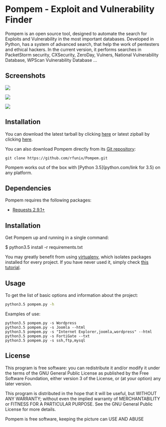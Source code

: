 # Pompem - Exploit and Vulnerability Finder

Pompem is an open source tool, designed to automate the search for Exploits and Vulnerability in the most important databases.
Developed in Python, has a system of advanced search, that help the work of pentesters and ethical hackers.
In the current version, it performs searches in PacketStorm security, CXSecurity, ZeroDay, Vulners, National Vulnerability Database, WPScan Vulnerability Database ...

## Screenshots
![](http://i.imgur.com/lhBRLhl.png)

![](http://i.imgur.com/taqkdtT.png)

![](http://i.imgur.com/uNyqNF0.png)

## Installation

You can download the latest tarball by clicking [here](https://github.com/rfunix/Pompem/tarball/master) or latest zipball by clicking [here](https://github.com/rfunix/Pompem/zipball/master).

You can also download Pompem directly from its [Git repository](https://github.com/rfunix/Pompem):

```
git clone https://github.com/rfunix/Pompem.git
```

Pompem works out of the box with [Python 3.5](python.com/link for 3.5) on any platform.

## Dependencies

Pompem requires the following packages:

- [Requests 2.9.1+](http://docs.python-requests.org/en/master/)

## Installation

Get Pompem up and running in a single command:

$ python3.5 install -r requirements.txt

You may greatly benefit from using [virtualenv](), which isolates packages installed for every project. If you have never used it, simply check [this tutorial](http://docs.python-guide.org/en/latest/dev/virtualenvs/).


## Usage

To get the list of basic options and information about the project:

```bash
python3.5 pompem.py -h
```

Examples of use:

    python3.5 pompem.py -s Wordpress
    python3.5 pompem.py -s Joomla --html
    python3.5 pompem.py -s "Internet Explorer,joomla,wordpress" --html
    python3.5 pompem.py -s FortiGate --txt
    python3.5 pompem.py -s ssh,ftp,mysql

## License

This program is free software: you can redistribute it and/or modify
it under the terms of the GNU General Public License as published by
the Free Software Foundation, either version 3 of the License, or
(at your option) any later version.

This program is distributed in the hope that it will be useful,
but WITHOUT ANY WARRANTY; without even the implied warranty of
MERCHANTABILITY or FITNESS FOR A PARTICULAR PURPOSE.  See the
GNU General Public License for more details.

Pompem is free software, keeping the picture can USE AND ABUSE 
